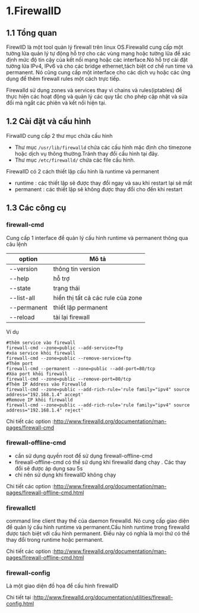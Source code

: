 # 1.FirewallD
## 1.1 Tổng quan
  FirewllD là một tool quản lý firewall trên linux OS.Firewalld cung cấp một tường lửa quản lý tự động hỗ trợ cho các vùng mạng hoặc tường lửa để xác định mức độ tin cậy của kết nối mạng hoặc các interface.Nó hỗ trợ cài đặt tường lửa IPv4, IPv6 và cho các bridge ethernet,tách biệt cơ chế run time và permanent. Nó cũng cung cấp một interface cho các dịch vụ hoặc các ứng dụng để thêm firewall rules một cách trực tiếp.
  
  Firewalld sử dụng zones và services thay vì chains và rules(iptables) để thực hiện các hoạt động và quản lý các quy tắc cho phép cập nhật và sửa đổi mà ngắt các phiên và kết nối hiện tại.  
## 1.2 Cài đặt và cấu hình
FirwallD cung cấp 2 thư mục chứa cấu hình
* Thư mục `/usr/lib/firewalld` chứa các cấu hình mặc định cho timezone hoặc dịch vụ thông thường.Tránh thay đổi cấu hình tại đây.
* Thư mục `/etc/firewalld/` chứa các file cấu hình.

FirewallD có 2 cách thiết lập cấu hình là runtime và permanent
* runtime : các thiết lập sẽ được thay đổi ngay và sau khi restart lại sẽ mất
* permanent : các thiết lập sẽ không được thay đổi cho đến khi restart
## 1.3 Các công cụ 
### firewall-cmd
Cung cấp 1 interface để quản lý cấu hình runtime và permanent thông qua câu lệnh

|option|Mô tả|
|------|-----|
|--version|thông tin version |
| --help|hỗ trợ|
| --state|trạng thái |
|--list-all|hiển thị tất cả các rule của zone|
|--permanent|thiết lập permanent|
|--reload|tải lại firewall|

Ví dụ
```
#thêm service vào firewall
firewall-cmd --zone=public --add-service=ftp
#xóa service khỏi firewall
firewall-cmd --zone=public --remove-service=ftp
#Thêm port
firewall-cmd --permanent --zone=public --add-port=80/tcp
#Xóa port khỏi firewall
firewall-cmd --zone=public --remove-port=80/tcp
#Thêm IP Address vào Firewalld
firewall-cmd --zone=public --add-rich-rule='rule family="ipv4" source address="192.168.1.4" accept'
#Remove IP khỏi firewalld
firewall-cmd --zone=public --add-rich-rule='rule family="ipv4" source address="192.168.1.4" reject'
```


Chi tiết các option :http://www.firewalld.org/documentation/man-pages/firewall-cmd
### firewall-offline-cmd
* cần sử dụng quyền root để sử dụng firewall-offline-cmd
* firewall-offline-cmd có thể sử dụng khi firewalld đang chạy . Các thay đổi sẽ được áp dụng sau 5s
* chỉ nên sử dụng khi firewallD không chạy

Chi tiết các option :http://www.firewalld.org/documentation/man-pages/firewall-offline-cmd.html
### firewallctl
command line client thay thế của daemon firewalld. Nó cung cấp giao diện để quản lý cấu hình runtime và permanent.Cấu hình runtime trong firewalld được tách biệt với cấu hình permanent. Điều này có nghĩa là mọi thứ có thể thay đổi trong runtime hoặc permanent.

Chi tiết các option :http://www.firewalld.org/documentation/man-pages/firewall-offline-cmd.html
### firewall-config
Là một giao diện đồ họa để cấu hình firewallD

Chi tiết tại :http://www.firewalld.org/documentation/utilities/firewall-config.html


